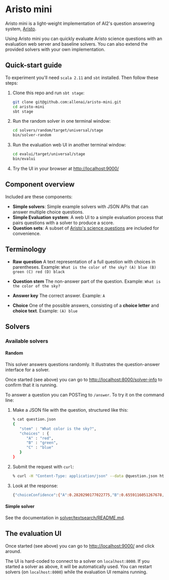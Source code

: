 # Aristo mini

Aristo mini is a light-weight implementation of AI2's question answering system, [Aristo](http://allenai.org/aristo/).

Using Aristo mini you can quickly evaluate Aristo science questions with an evaluation web server and baseline solvers. You can also extend the provided solvers with your own implementation.

## Quick-start guide

To experiment you'll need `scala 2.11` and `sbt` installed. Then follow these steps:

1. Clone this repo and run `sbt stage`:
   ```bash
   git clone git@github.com:allenai/aristo-mini.git
   cd aristo-mini
   sbt stage
   ```

2. Run the random solver in one terminal window:
   ```bash
   cd solvers/random/target/universal/stage
   bin/solver-random
   ```

3. Run the evaluation web UI in another terminal window:
   ```bash
   cd evalui/target/universal/stage
   bin/evalui
   ```

4. Try the UI in your browser at [http://localhost:9000/](http://localhost:9000/)

## Component overview

Included are these components:

* **Simple solvers**: Simple example solvers with JSON APIs that can answer multiple choice questions.
* **Simple Evaluation system**: A web UI to a simple evaluation process that pairs questions with a solver to produce a score.
* **Question sets**: A subset of [Aristo's science questions](http://allenai.org/data.html) are included for convenience.

## Terminology

* **Raw question**
  A text representation of a full question with choices in parentheses. Example: `What is the color of the sky? (A) blue (B) green (C) red (D) black`
  
* **Question stem**
  The non-answer part of the question. Example: `What is the color of the sky?`
   
* **Answer key**
  The correct answer. Example: `A`
  
* **Choice**
  One of the possible answers, consisting of a **choice letter** and **choice text**. Example: `(A) blue`

## Solvers

### Available solvers

#### Random

This solver answers questions randomly. It illustrates the question-answer interface for a solver.

Once started (see above) you can go to [http://localhost:8000/solver-info](http://localhost:8000/solver-info) to confirm that it is running.

To answer a question you can POSTing to `/answer`. To try it on the command line:

1. Make a JSON file with the question, structured like this:
   ```bash
   % cat question.json
   {
      "stem" : "What color is the sky?",
      "choices" : {
         "A" : "red",
         "B" : "green",
         "C" : "blue"
      }
   }
   ```
   
2. Submit the request with `curl`:
   ```bash
   % curl -H "Content-Type: application/json" --data @question.json http://localhost:8000/answer
   ```

3. Look at the response:
   ```bash
   {"choiceConfidence":{"A":0.2820290177022775,"B":0.6559116051267678,"C":0.019977771073346418}}
   ```

#### Simple solver

See the documentation in [solver/textsearch/README.md](solvers/simple/src/main/scala/org/allenai/aristomini/solver/textsearch/README.md).

## The evaluation UI

Once started (see above) you can go to [http://localhost:9000/](http://localhost:9000/) and click around.

The UI is hard-coded to connect to a solver on `localhost:8000`. If you started a solver as above, it will be automatically used. You can restart solvers (on `localhost:8000`) while the evaluation UI remains running.
